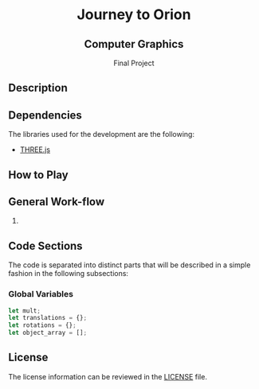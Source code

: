<h1 align="center">Journey to Orion</h1>
<h2 align="center">Computer Graphics</h2>
<p align="center">Final Project</p>

## Description

## Dependencies

The libraries used for the development are the following:

- [THREE.js](https://threejs.org/)



## How to Play



## General Work-flow

1. 

## Code Sections

The code is separated into distinct parts that will be described in a simple fashion in the following subsections:

### Global Variables

```javascript
let mult;
let translations = {};
let rotations = {};
let object_array = [];          
```

## License

The license information can be reviewed in the [LICENSE](https://github.com/cxrlos/Journey_to_Orion/blob/main/LICENSE) file.